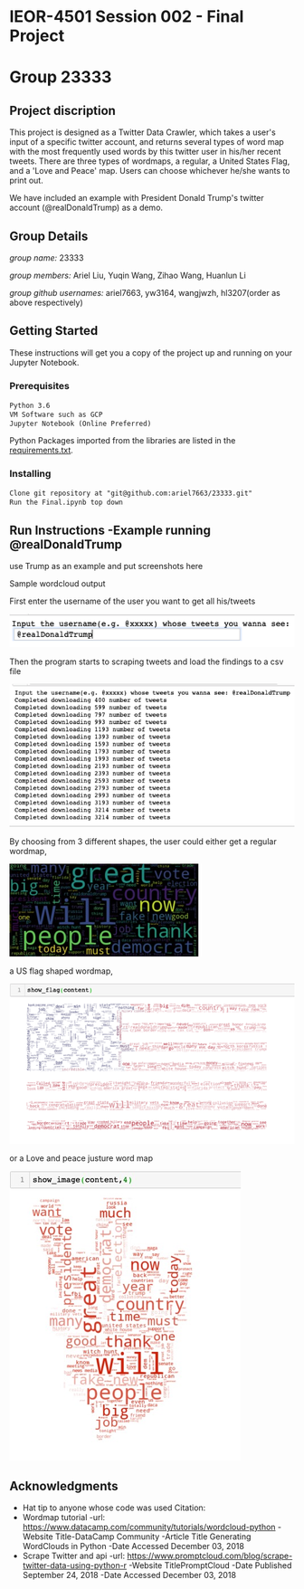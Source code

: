 # IEOR-4501 Session 002 - Final Project
# Group 23333

## Project discription
This project is designed as a Twitter Data Crawler, which takes a user's input of a specific twitter account, and returns several types of word map with the most frequently used words by this twitter user in his/her recent tweets. There are three types of wordmaps, a regular, a United States Flag, and a 'Love and Peace' map. Users can choose whichever he/she wants to print out.

We have included an example with President Donald Trump's twitter account (@realDonaldTrump) as a demo.

## Group Details
*group name:* 23333

*group members:* Ariel Liu, Yuqin Wang, Zihao Wang, Huanlun Li

*group github usernames:* ariel7663, yw3164, wangjwzh, hl3207(order as above respectively)

## Getting Started

These instructions will get you a copy of the project up and running on your Jupyter Notebook. 

### Prerequisites

```
Python 3.6
VM Software such as GCP
Jupyter Notebook (Online Preferred)
```
Python Packages imported from the libraries are listed in the [requirements.txt](https://github.com/ariel7663/23333/blob/master/requirements.txt).

### Installing

```
Clone git repository at "git@github.com:ariel7663/23333.git"
Run the Final.ipynb top down
```


## Run Instructions -Example running @realDonaldTrump

use Trump as an example and put screenshots here

Sample wordcloud output

First enter the username of the user you want to get all his/tweets

![alt text](https://github.com/ariel7663/23333/blob/master/Pictures/Sample%20input.png)


Then the program starts to scraping tweets and load the findings to a csv file

![alt text](https://github.com/ariel7663/23333/blob/master/Pictures/sample%20tweets%20loading.png)

By choosing from 3 different shapes, the user could either get a regular wordmap,

![alt text](https://github.com/ariel7663/23333/blob/master/Pictures/sample%20wordcloud.jpeg)

a US flag shaped wordmap,

![alt text](https://github.com/ariel7663/23333/blob/master/Pictures/sample%20flag%20world%20map.png)

or a Love and peace justure word map

![alt text](https://github.com/ariel7663/23333/blob/master/Pictures/sample%20peacenlove.jpeg)



## Acknowledgments

* Hat tip to anyone whose code was used
Citation:
* Wordmap tutorial
-url: https://www.datacamp.com/community/tutorials/wordcloud-python
-Website Title-DataCamp Community
-Article Title Generating WordClouds in Python
-Date Accessed December 03, 2018
* Scrape Twitter and api
-url: https://www.promptcloud.com/blog/scrape-twitter-data-using-python-r
-Website TitlePromptCloud
-Date Published September 24, 2018
-Date Accessed December 03, 2018


